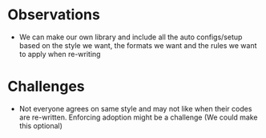# Observations

- We can make our own library and include all the auto configs/setup based on the style we want, the formats we want and the rules we want to apply when re-writing

# Challenges
- Not everyone agrees on same style and may not like when their codes are re-written. Enforcing adoption might be a challenge (We could make this optional)